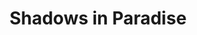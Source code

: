 ---
title: "Shadows in Paradise"
year: 1986
rating: 4
stars: "★★★★"
rewatched: false
permalink: "shadows-in-paradise"
watched_on: 2024-05-31
---